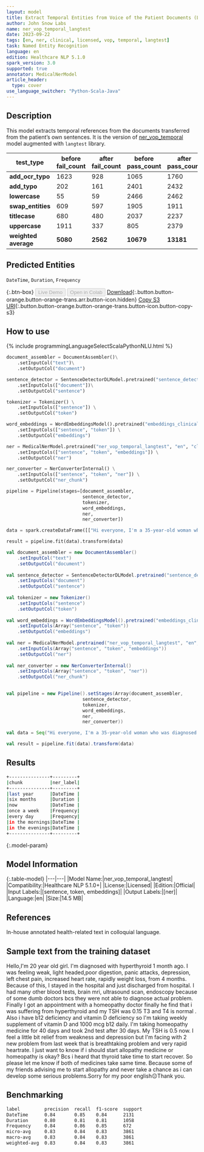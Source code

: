 ```yaml
---
layout: model
title: Extract Temporal Entities from Voice of the Patient Documents (LangTest)
author: John Snow Labs
name: ner_vop_temporal_langtest
date: 2023-09-22
tags: [en, ner, clinical, licensed, vop, temporal, langtest]
task: Named Entity Recognition
language: en
edition: Healthcare NLP 5.1.0
spark_version: 3.0
supported: true
annotator: MedicalNerModel
article_header:
  type: cover
use_language_switcher: "Python-Scala-Java"
---
```


## Description

This model extracts temporal references from the documents transferred from the patient’s own sentences. It is the version of [ner_vop_temporal](https://nlp.johnsnowlabs.com/2023/06/06/ner_vop_temporal_en.html) model augmented with `langtest` library.

| **test_type**        | **before fail_count** | **after fail_count** | **before pass_count** | **after pass_count** | **minimum pass_rate** | **before pass_rate** | **after pass_rate** |
|----------------------|-----------------------|----------------------|-----------------------|----------------------|-----------------------|----------------------|---------------------|
| **add_ocr_typo**     | 1623                  | 928                  | 1065                  | 1760                 | 60%                   | 40%                  | 65%                 |
| **add_typo**         | 202                   | 161                  | 2401                  | 2432                 | 70%                   | 92%                  | 94%                 |
| **lowercase**        | 55                    | 59                   | 2466                  | 2462                 | 70%                   | 98%                  | 98%                 |
| **swap_entities**    | 609                   | 597                  | 1905                  | 1911                 | 70%                   | 76%                  | 76%                 |
| **titlecase**        | 680                   | 480                  | 2037                  | 2237                 | 70%                   | 75%                  | 82%                 |
| **uppercase**        | 1911                  | 337                  | 805                   | 2379                 | 70%                   | 30%                  | 88%                 |
| **weighted average** | **5080**              | **2562**             | **10679**             | **13181**            | **68%**               | **67.76%**           | **83.73%**          |

## Predicted Entities

`DateTime`, `Duration`, `Frequency`

{:.btn-box}
<button class="button button-orange" disabled>Live Demo</button>
<button class="button button-orange" disabled>Open in Colab</button>
[Download](https://s3.amazonaws.com/auxdata.johnsnowlabs.com/clinical/models/ner_vop_temporal_langtest_en_5.1.0_3.0_1695369554858.zip){:.button.button-orange.button-orange-trans.arr.button-icon.hidden}
[Copy S3 URI](s3://auxdata.johnsnowlabs.com/clinical/models/ner_vop_temporal_langtest_en_5.1.0_3.0_1695369554858.zip){:.button.button-orange.button-orange-trans.button-icon.button-copy-s3}

## How to use



<div class="tabs-box" markdown="1">
{% include programmingLanguageSelectScalaPythonNLU.html %}
  
```python
document_assembler = DocumentAssembler()\
    .setInputCol("text")\
    .setOutputCol("document")

sentence_detector = SentenceDetectorDLModel.pretrained("sentence_detector_dl_healthcare", "en", "clinical/models")\
    .setInputCols(["document"])\
    .setOutputCol("sentence")

tokenizer = Tokenizer() \
    .setInputCols(["sentence"]) \
    .setOutputCol("token")

word_embeddings = WordEmbeddingsModel().pretrained("embeddings_clinical", "en", "clinical/models")\
    .setInputCols(["sentence", "token"]) \
    .setOutputCol("embeddings")                

ner = MedicalNerModel.pretrained("ner_vop_temporal_langtest", "en", "clinical/models") \
    .setInputCols(["sentence", "token", "embeddings"]) \
    .setOutputCol("ner")

ner_converter = NerConverterInternal() \
    .setInputCols(["sentence", "token", "ner"]) \
    .setOutputCol("ner_chunk")

pipeline = Pipeline(stages=[document_assembler,
                            sentence_detector,
                            tokenizer,
                            word_embeddings,
                            ner,
                            ner_converter])

data = spark.createDataFrame([["Hi everyone, I'm a 35-year-old woman who was diagnosed with depression last year. I've been taking medication and seeing a therapist for about six months now, and I'm starting to feel a lot better. I have therapy sessions once a week, and I take my medication every day at the same time. I've noticed that my mood tends to be better in the mornings than in the evenings. Has anyone else had a similar experience? Any tips for managing depression long-term?"]]).toDF("text")

result = pipeline.fit(data).transform(data)
```
```scala
val document_assembler = new DocumentAssembler()
    .setInputCol("text")
    .setOutputCol("document")
    
val sentence_detector = SentenceDetectorDLModel.pretrained("sentence_detector_dl_healthcare", "en", "clinical/models")
    .setInputCols("document")
    .setOutputCol("sentence")
    
val tokenizer = new Tokenizer()
    .setInputCols("sentence")
    .setOutputCol("token")
    
val word_embeddings = WordEmbeddingsModel().pretrained("embeddings_clinical", "en", "clinical/models")
    .setInputCols(Array("sentence", "token"))
    .setOutputCol("embeddings")                
    
val ner = MedicalNerModel.pretrained("ner_vop_temporal_langtest", "en", "clinical/models")
    .setInputCols(Array("sentence", "token", "embeddings"))
    .setOutputCol("ner")
    
val ner_converter = new NerConverterInternal()
    .setInputCols(Array("sentence", "token", "ner"))
    .setOutputCol("ner_chunk")

        
val pipeline = new Pipeline().setStages(Array(document_assembler,
                            sentence_detector,
                            tokenizer,
                            word_embeddings,
                            ner,
                            ner_converter))    

val data = Seq("Hi everyone, I'm a 35-year-old woman who was diagnosed with depression last year. I've been taking medication and seeing a therapist for about six months now, and I'm starting to feel a lot better. I have therapy sessions once a week, and I take my medication every day at the same time. I've noticed that my mood tends to be better in the mornings than in the evenings. Has anyone else had a similar experience? Any tips for managing depression long-term?").toDS.toDF("text")

val result = pipeline.fit(data).transform(data)
```
</div>

## Results

```bash
+---------------+---------+
|chunk          |ner_label|
+---------------+---------+
|last year      |DateTime |
|six months     |Duration |
|now            |DateTime |
|once a week    |Frequency|
|every day      |Frequency|
|in the mornings|DateTime |
|in the evenings|DateTime |
+---------------+---------+
```

{:.model-param}
## Model Information

{:.table-model}
|---|---|
|Model Name:|ner_vop_temporal_langtest|
|Compatibility:|Healthcare NLP 5.1.0+|
|License:|Licensed|
|Edition:|Official|
|Input Labels:|[sentence, token, embeddings]|
|Output Labels:|[ner]|
|Language:|en|
|Size:|14.5 MB|

## References

In-house annotated health-related text in colloquial language.

## Sample text from the training dataset

Hello,I'm 20 year old girl. I'm diagnosed with hyperthyroid 1 month ago. I was feeling weak, light headed,poor digestion, panic attacks, depression, left chest pain, increased heart rate, rapidly weight loss,  from 4 months. Because of this, I stayed in the hospital and just discharged from hospital. I had many other blood tests, brain mri, ultrasound scan, endoscopy because of some dumb doctors bcs they were not able to diagnose actual problem. Finally I got an appointment with a homeopathy doctor finally he find that i was suffering from hyperthyroid and my TSH was 0.15 T3 and T4 is normal . Also i have b12 deficiency and vitamin D deficiency so I'm taking weekly supplement of vitamin D and 1000 mcg b12 daily. I'm taking homeopathy medicine for 40 days and took 2nd test after 30 days. My TSH is 0.5 now. I feel a little bit relief from weakness and depression but I'm facing with 2 new problem from last week that is breathtaking problem and very rapid heartrate. I just want to know if i should start allopathy medicine or homeopathy is okay? Bcs i heard that thyroid take time to start recover. So please let me know if both of medicines take same time. Because some of my friends advising me to start allopathy and never take a chance as i can develop some serious problems.Sorry for my poor english😐Thank you.

## Benchmarking

```bash
label         precision  recall  f1-score  support 
DateTime      0.84       0.85    0.84      2131    
Duration      0.80       0.81    0.81      1058    
Frequency     0.84       0.86    0.85      672     
micro-avg     0.83       0.84    0.83      3861    
macro-avg     0.83       0.84    0.83      3861    
weighted-avg  0.83       0.84    0.83      3861
```
